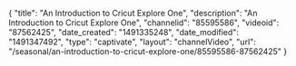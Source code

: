 {
    "title": "An Introduction to Cricut Explore One",
    "description": "An Introduction to Cricut Explore One",
    "channelid": "85595586",
    "videoid": "87562425",
    "date_created": "1491335248",
    "date_modified": "1491347492",
    "type": "captivate",
    "layout": "channelVideo",
    "url": "\/seasonal\/an-introduction-to-cricut-explore-one\/85595586-87562425"
}